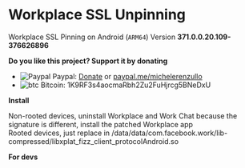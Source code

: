 # Workplace SSL Unpinning
Workplace SSL Pinning on Android (`ARM64`) Version **371.0.0.20.109-376626896** 

**Do you like this project? Support it by donating**

- ![Paypal](https://raw.githubusercontent.com/reek/anti-adblock-killer/gh-pages/images/paypal.png) Paypal: [Donate](https://www.paypal.com/donate?hosted_button_id=XQ8QUEME5JZMN) or [paypal.me/michelerenzullo](https://paypal.me/michelerenzullo)
- ![btc](https://raw.githubusercontent.com/reek/anti-adblock-killer/gh-pages/images/bitcoin.png) Bitcoin: 1K9RF3s4aocmaRbh2Zu2FuHjrcg5BNeDxU

**Install**

Non-rooted devices, uninstall Workplace and Work Chat because the signature is different, install the patched Workplace app  
Rooted devices, just replace in /data/data/com.facebook.work/lib-compressed/libxplat_fizz_client_protocolAndroid.so

**For devs**
